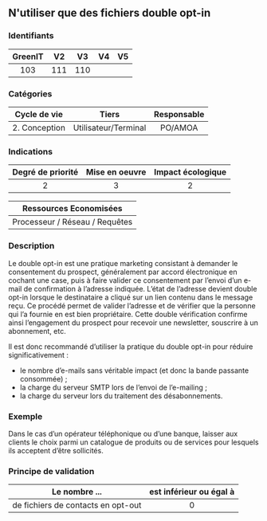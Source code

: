 ## N'utiliser que des fichiers double opt-in

### Identifiants

| GreenIT | V2  | V3  | V4  | V5  |
| :-----: | :-: | :-: | :-: | :-: |
|   103   | 111 | 110 |     |     |

### Catégories

| Cycle de vie  |        Tiers         | Responsable |
| :-----------: | :------------------: | :---------: |
| 2. Conception | Utilisateur/Terminal |   PO/AMOA   |

### Indications

| Degré de priorité | Mise en oeuvre | Impact écologique |
| :---------------: | :------------: | :---------------: |
|         2         |       3        |         2         |

|     Ressources Economisées     |
| :----------------------------: |
| Processeur / Réseau / Requêtes |

### Description

Le double opt-in est une pratique marketing consistant à demander le consentement du prospect, généralement par accord électronique en cochant une case, puis à faire valider ce consentement par l’envoi d’un e-mail de confirmation à l’adresse indiquée. L’état de l’adresse devient double opt-in lorsque le destinataire a cliqué sur un lien contenu dans le message reçu. Ce procédé permet de valider l’adresse et de vérifier que la personne qui l’a fournie en est bien propriétaire. Cette double vérification confirme ainsi l’engagement du prospect pour recevoir une newsletter, souscrire à un abonnement, etc.

Il est donc recommandé d’utiliser la pratique du double opt-in pour réduire significativement :

- le nombre d’e-mails sans véritable impact (et donc la bande passante consommée) ;
- la charge du serveur SMTP lors de l’envoi de l’e-mailing ;
- la charge du serveur lors du traitement des désabonnements.

### Exemple

Dans le cas d’un opérateur téléphonique ou d’une banque, laisser aux clients le choix parmi un catalogue de produits ou de services pour lesquels ils acceptent d’être sollicités.

### Principe de validation

| Le nombre ...                      | est inférieur ou égal à |
| ---------------------------------- | :---------------------: |
| de fichiers de contacts en opt-out |            0            |
